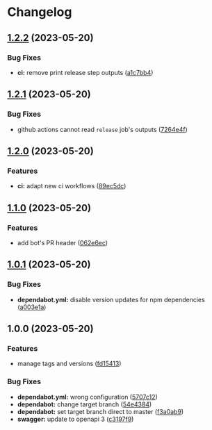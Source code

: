 # Changelog

## [1.2.2](https://github.com/phucvinh57/fastify-template/compare/v1.2.1...v1.2.2) (2023-05-20)


### Bug Fixes

* **ci:** remove print release step outputs ([a1c7bb4](https://github.com/phucvinh57/fastify-template/commit/a1c7bb40424df6e5265d13f1fc5dbd7d4929fdc7))

## [1.2.1](https://github.com/phucvinh57/fastify-template/compare/v1.2.0...v1.2.1) (2023-05-20)


### Bug Fixes

* github actions cannot read `release` job's outputs ([7264e4f](https://github.com/phucvinh57/fastify-template/commit/7264e4f2b6108da4d29c257db3462ebb47d994f9))

## [1.2.0](https://github.com/phucvinh57/fastify-template/compare/v1.1.0...v1.2.0) (2023-05-20)


### Features

* **ci:** adapt new ci workflows ([89ec5dc](https://github.com/phucvinh57/fastify-template/commit/89ec5dc4ae68bf9575cff6cb62d929e499a4056d))

## [1.1.0](https://github.com/phucvinh57/fastify-template/compare/v1.0.1...v1.1.0) (2023-05-20)


### Features

* add bot's PR header ([062e6ec](https://github.com/phucvinh57/fastify-template/commit/062e6ec4894483b7557e0bfc32fe9bf10e3272c3))

## [1.0.1](https://github.com/phucvinh57/fastify-template/compare/v1.0.0...v1.0.1) (2023-05-20)


### Bug Fixes

* **dependabot.yml:** disable version updates for npm dependencies ([a003e1a](https://github.com/phucvinh57/fastify-template/commit/a003e1a6db73adfc606eda32a1cb67b63eaab817))

## 1.0.0 (2023-05-20)


### Features

* manage tags and versions ([fd15413](https://github.com/phucvinh57/fastify-template/commit/fd154137c167922ca3dc9e00ae4c2f745a782379))


### Bug Fixes

* **dependabot.yml:** wrong configuration ([5707c12](https://github.com/phucvinh57/fastify-template/commit/5707c120c9dffae829732b9b8f52cd4ae222320f))
* **dependabot:** change target branch ([54e4384](https://github.com/phucvinh57/fastify-template/commit/54e43843700446aaaf0ccd6c3607b0d2ec9eb85f))
* **dependabot:** set target branch direct to master ([f3a0ab9](https://github.com/phucvinh57/fastify-template/commit/f3a0ab9d4885882a6df0891dfce4d9d2d1b502aa))
* **swagger:** update to openapi 3 ([c3197f9](https://github.com/phucvinh57/fastify-template/commit/c3197f9e4c82b945838603154e312778c5443e8d))

